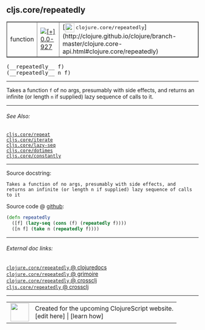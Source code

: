 ## cljs.core/repeatedly



 <table border="1">
<tr>
<td>function</td>
<td><a href="https://github.com/cljsinfo/cljs-api-docs/tree/0.0-927"><img valign="middle" alt="[+] 0.0-927" title="Added in 0.0-927" src="https://img.shields.io/badge/+-0.0--927-lightgrey.svg"></a> </td>
<td>
[<img height="24px" valign="middle" src="http://i.imgur.com/1GjPKvB.png"> <samp>clojure.core/repeatedly</samp>](http://clojure.github.io/clojure/branch-master/clojure.core-api.html#clojure.core/repeatedly)
</td>
</tr>
</table>


 <samp>
(__repeatedly__ f)<br>
</samp>
 <samp>
(__repeatedly__ n f)<br>
</samp>

---

Takes a function `f` of no args, presumably with side effects, and returns an
infinite (or length `n` if supplied) lazy sequence of calls to it.



---


###### See Also:

[`cljs.core/repeat`](../cljs.core/repeat.md)<br>
[`cljs.core/iterate`](../cljs.core/iterate.md)<br>
[`cljs.core/lazy-seq`](../cljs.core/lazy-seq.md)<br>
[`cljs.core/dotimes`](../cljs.core/dotimes.md)<br>
[`cljs.core/constantly`](../cljs.core/constantly.md)<br>

---


Source docstring:

```
Takes a function of no args, presumably with side effects, and
returns an infinite (or length n if supplied) lazy sequence of calls
to it
```


Source code @ [github](https://github.com/clojure/clojurescript/blob/r2197/src/cljs/cljs/core.cljs#L3012-L3017):

```clj
(defn repeatedly
  ([f] (lazy-seq (cons (f) (repeatedly f))))
  ([n f] (take n (repeatedly f))))
```

<!--
Repo - tag - source tree - lines:

 <pre>
clojurescript @ r2197
└── src
    └── cljs
        └── cljs
            └── <ins>[core.cljs:3012-3017](https://github.com/clojure/clojurescript/blob/r2197/src/cljs/cljs/core.cljs#L3012-L3017)</ins>
</pre>

-->

---



###### External doc links:

[`clojure.core/repeatedly` @ clojuredocs](http://clojuredocs.org/clojure.core/repeatedly)<br>
[`clojure.core/repeatedly` @ grimoire](http://conj.io/store/v1/org.clojure/clojure/1.7.0-beta3/clj/clojure.core/repeatedly/)<br>
[`clojure.core/repeatedly` @ crossclj](http://crossclj.info/fun/clojure.core/repeatedly.html)<br>
[`cljs.core/repeatedly` @ crossclj](http://crossclj.info/fun/cljs.core.cljs/repeatedly.html)<br>

---

 <table>
<tr><td>
<img valign="middle" align="right" width="48px" src="http://i.imgur.com/Hi20huC.png">
</td><td>
Created for the upcoming ClojureScript website.<br>
[edit here] | [learn how]
</td></tr></table>

[edit here]:https://github.com/cljsinfo/cljs-api-docs/blob/master/cljsdoc/cljs.core/repeatedly.cljsdoc
[learn how]:https://github.com/cljsinfo/cljs-api-docs/wiki/cljsdoc-files

<!--

This information was too distracting to show to readers, but I'll leave it
commented here since it is helpful to:

- pretty-print the data used to generate this document
- and show how to retrieve that data



The API data for this symbol:

```clj
{:description "Takes a function `f` of no args, presumably with side effects, and returns an\ninfinite (or length `n` if supplied) lazy sequence of calls to it.",
 :ns "cljs.core",
 :name "repeatedly",
 :signature ["[f]" "[n f]"],
 :history [["+" "0.0-927"]],
 :type "function",
 :related ["cljs.core/repeat"
           "cljs.core/iterate"
           "cljs.core/lazy-seq"
           "cljs.core/dotimes"
           "cljs.core/constantly"],
 :full-name-encode "cljs.core/repeatedly",
 :source {:code "(defn repeatedly\n  ([f] (lazy-seq (cons (f) (repeatedly f))))\n  ([n f] (take n (repeatedly f))))",
          :title "Source code",
          :repo "clojurescript",
          :tag "r2197",
          :filename "src/cljs/cljs/core.cljs",
          :lines [3012 3017]},
 :full-name "cljs.core/repeatedly",
 :clj-symbol "clojure.core/repeatedly",
 :docstring "Takes a function of no args, presumably with side effects, and\nreturns an infinite (or length n if supplied) lazy sequence of calls\nto it"}

```

Retrieve the API data for this symbol:

```clj
;; from Clojure REPL
(require '[clojure.edn :as edn])
(-> (slurp "https://raw.githubusercontent.com/cljsinfo/cljs-api-docs/catalog/cljs-api.edn")
    (edn/read-string)
    (get-in [:symbols "cljs.core/repeatedly"]))
```

-->
